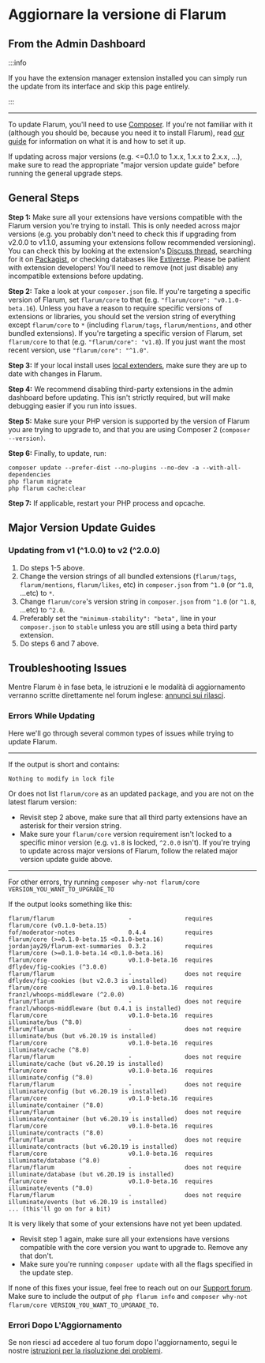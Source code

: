 # Aggiornare la versione di Flarum

## From the Admin Dashboard

:::info

If you have the extension manager extension installed you can simply run the update from its interface and skip this page entirely.

:::

---

To update Flarum, you'll need to use [Composer](https://getcomposer.org). If you're not familiar with it (although you should be, because you need it to install Flarum), read [our guide](composer.md) for information on what it is and how to set it up.

If updating across major versions (e.g. <=0.1.0 to 1.x.x, 1.x.x to 2.x.x, ...), make sure to read the appropriate "major version update guide" before running the general upgrade steps.

## General Steps

**Step 1:** Make sure all your extensions have versions compatible with the Flarum version you're trying to install. This is only needed across major versions (e.g. you probably don't need to check this if upgrading from v2.0.0 to v1.1.0, assuming your extensions follow recommended versioning). You can check this by looking at the extension's [Discuss thread](https://discuss.flarum.org/t/extensions), searching for it on [Packagist](http://packagist.org/), or checking databases like [Extiverse](https://extiverse.com). Please be patient with extension developers! You'll need to remove (not just disable) any incompatible extensions before updating.

**Step 2:** Take a look at your `composer.json` file. If you're targeting a specific version of Flarum, set `flarum/core` to that (e.g. `"flarum/core": "v0.1.0-beta.16`). Unless you have a reason to require specific versions of extensions or libraries, you should set the version string of everything except `flarum/core` to `*` (including `flarum/tags`, `flarum/mentions`, and other bundled extensions). If you're targeting a specific version of Flarum, set `flarum/core` to that (e.g. `"flarum/core": "v1.8`). If you just want the most recent version, use `"flarum/core": "^1.0"`.

**Step 3:** If your local install uses [local extenders](extenders.md), make sure they are up to date with changes in Flarum.

**Step 4:** We recommend disabling third-party extensions in the admin dashboard before updating. This isn't strictly required, but will make debugging easier if you run into issues.

**Step 5:** Make sure your PHP version is supported by the version of Flarum you are trying to upgrade to, and that you are using Composer 2 (`composer --version)`.

**Step 6:** Finally, to update, run:

```
composer update --prefer-dist --no-plugins --no-dev -a --with-all-dependencies
php flarum migrate
php flarum cache:clear
```

**Step 7:** If applicable, restart your PHP process and opcache.

## Major Version Update Guides

### Updating from v1 (^1.0.0) to v2 (^2.0.0)

1. Do steps 1-5 above.
2. Change the version strings of all bundled extensions (`flarum/tags`, `flarum/mentions`, `flarum/likes`, etc) in `composer.json` from `^1.0` (or `^1.8`, ...etc) to `*`.
3. Change `flarum/core`'s version string in `composer.json` from `^1.0` (or `^1.8`, ...etc) to `^2.0`.
4. Preferably set the `"minimum-stability": "beta",` line in your `composer.json` to `stable` unless you are still using a beta third party extension.
5. Do steps 6 and 7 above.

## Troubleshooting Issues

Mentre Flarum è in fase beta, le istruzioni e le modalità di aggiornamento verranno scritte direttamente nel forum inglese: [annunci sui rilasci](https://discuss.flarum.org/t/blog?sort=newest).

### Errors While Updating

Here we'll go through several common types of issues while trying to update Flarum.

---

If the output is short and contains:

```
Nothing to modify in lock file
```

Or does not list `flarum/core` as an updated package, and you are not on the latest flarum version:

- Revisit step 2 above, make sure that all third party extensions have an asterisk for their version string.
- Make sure your `flarum/core` version requirement isn't locked to a specific minor version (e.g. `v1.8` is locked, `^2.0.0` isn't). If you're trying to update across major versions of Flarum, follow the related major version update guide above.

---

For other errors, try running `composer why-not flarum/core VERSION_YOU_WANT_TO_UPGRADE_TO`

If the output looks something like this:

```
flarum/flarum                     -               requires          flarum/core (v0.1.0-beta.15)
fof/moderator-notes               0.4.4           requires          flarum/core (>=0.1.0-beta.15 <0.1.0-beta.16)
jordanjay29/flarum-ext-summaries  0.3.2           requires          flarum/core (>=0.1.0-beta.14 <0.1.0-beta.16)
flarum/core                       v0.1.0-beta.16  requires          dflydev/fig-cookies (^3.0.0)
flarum/flarum                     -               does not require  dflydev/fig-cookies (but v2.0.3 is installed)
flarum/core                       v0.1.0-beta.16  requires          franzl/whoops-middleware (^2.0.0)
flarum/flarum                     -               does not require  franzl/whoops-middleware (but 0.4.1 is installed)
flarum/core                       v0.1.0-beta.16  requires          illuminate/bus (^8.0)
flarum/flarum                     -               does not require  illuminate/bus (but v6.20.19 is installed)
flarum/core                       v0.1.0-beta.16  requires          illuminate/cache (^8.0)
flarum/flarum                     -               does not require  illuminate/cache (but v6.20.19 is installed)
flarum/core                       v0.1.0-beta.16  requires          illuminate/config (^8.0)
flarum/flarum                     -               does not require  illuminate/config (but v6.20.19 is installed)
flarum/core                       v0.1.0-beta.16  requires          illuminate/container (^8.0)
flarum/flarum                     -               does not require  illuminate/container (but v6.20.19 is installed)
flarum/core                       v0.1.0-beta.16  requires          illuminate/contracts (^8.0)
flarum/flarum                     -               does not require  illuminate/contracts (but v6.20.19 is installed)
flarum/core                       v0.1.0-beta.16  requires          illuminate/database (^8.0)
flarum/flarum                     -               does not require  illuminate/database (but v6.20.19 is installed)
flarum/core                       v0.1.0-beta.16  requires          illuminate/events (^8.0)
flarum/flarum                     -               does not require  illuminate/events (but v6.20.19 is installed)
... (this'll go on for a bit)
```

It is very likely that some of your extensions have not yet been updated.

- Revisit step 1 again, make sure all your extensions have versions compatible with the core version you want to upgrade to. Remove any that don't.
- Make sure you're running `composer update` with all the flags specified in the update step.

If none of this fixes your issue, feel free to reach out on our [Support forum](https://discuss.flarum.org/t/support). Make sure to include the output of `php flarum info` and `composer why-not flarum/core VERSION_YOU_WANT_TO_UPGRADE_TO`.

### Errori Dopo L'Aggiornamento

Se non riesci ad accedere al tuo forum dopo l'aggiornamento, segui le nostre [istruzioni per la risoluzione dei problemi](troubleshoot.md).
